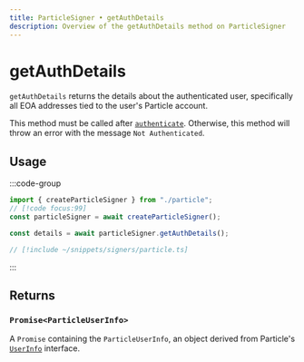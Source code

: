 ```yaml
---
title: ParticleSigner • getAuthDetails
description: Overview of the getAuthDetails method on ParticleSigner
---
```



# getAuthDetails

`getAuthDetails` returns the details about the authenticated user, specifically all EOA addresses tied to the user's Particle account.

This method must be called after [`authenticate`](/packages/aa-signers/particle/authenticate). Otherwise, this method will throw an error with the message `Not Authenticated`.

## Usage

:::code-group

```ts [example.ts]
import { createParticleSigner } from "./particle";
// [!code focus:99]
const particleSigner = await createParticleSigner();

const details = await particleSigner.getAuthDetails();
```

```ts [particle.ts]
// [!include ~/snippets/signers/particle.ts]
```

:::

## Returns

### `Promise<ParticleUserInfo>`

A `Promise` containing the `ParticleUserInfo`, an object derived from Particle's [`UserInfo`](https://github.com/Particle-Network/particle-react-native/blob/main/particle-auth/src/Models/LoginInfo.ts#L83) interface.
